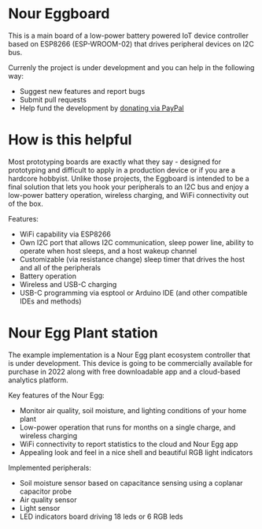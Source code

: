 # Nour Eggboard

This is a main board of a low-power battery powered IoT device controller based on ESP8266 (ESP-WROOM-02) that drives peripheral devices on I2C bus.

Currenly the project is under development and you can help in the following way:

* Suggest new features and report bugs
* Submit pull requests
* Help fund the development by [donating via PayPal](https://www.paypal.com/donate?business=M5DEYMX2BZ4MJ&no_recurring=0&item_name=Help+support+Nour+Eggboard+development&currency_code=USD)

# How is this helpful

Most prototyping boards are exactly what they say - designed for prototyping and difficult to apply in a production device or if you are a hardcore hobbyist. Unlike those projects, the Eggboard is intended to be a final solution that lets you hook your peripherals to an I2C bus and enjoy a low-power battery operation, wireless charging, and WiFi connectivity out of the box.

Features:

* WiFi capability via ESP8266
* Own I2C port that allows I2C communication, sleep power line, ability to operate when host sleeps, and a host wakeup channel
* Customizable (via resistance change) sleep timer that drives the host and all of the peripherals
* Battery operation
* Wireless and USB-C charging
* USB-C programming via esptool or Arduino IDE (and other compatible IDEs and methods)

# Nour Egg Plant station

The example implementation is a Nour Egg plant ecosystem controller that is under development. This device is going to be commercially available for purchase in 2022 along with free downloadable app and a cloud-based analytics platform.

Key features of the Nour Egg:

* Monitor air quality, soil moisture, and lighting conditions of your home plant
* Low-power operation that runs for months on a single charge, and wireless charging
* WiFi connectivity to report statistics to the cloud and Nour Egg app
* Appealing look and feel in a nice shell and beautiful RGB light indicators

Implemented peripherals:

* Soil moisture sensor based on capacitance sensing using a coplanar capacitor probe
* Air quality sensor
* Light sensor
* LED indicators board driving 18 leds or 6 RGB leds

